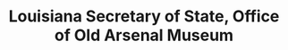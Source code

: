 ---
layout: repo
title: "Louisiana Secretary of State, Office of Old Arsenal Museum"
id: 24812
permalink: repos/24812/
---